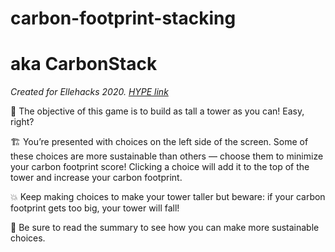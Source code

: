 # carbon-footprint-stacking
# aka CarbonStack

_Created for Ellehacks 2020. [HYPE link](https://ellehacks.hypeinnovation.com/servlet/hype/IMT?documentTableId=9007205813284879242&userAction=Browse&templateName=&documentId=5250193d5b7cc07f148122880659323c)_

🗼 The objective of this game is to build as tall a tower as you can! Easy, right?

🏗 You’re presented with choices on the left side of the screen. Some of these choices are more sustainable than others — choose them to minimize your carbon footprint score! Clicking a choice will add it to the top of the tower and increase your carbon footprint.

💥 Keep making choices to make your tower taller but beware: if your carbon footprint gets too big, your tower will fall!

🌱 Be sure to read the summary to see how you can make more sustainable choices.
